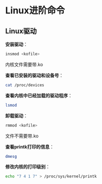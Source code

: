 # Linux进阶命令

## Linux驱动

**安装驱动**：

```sh
insmod <kofile>
```

内核文件需要带.ko

**查看已安装的驱动和设备号**：

```sh
cat /proc/devices
```

**查看内核中已经加载的驱动程序**：

```sh
lsmod
```

**卸载驱动**：

```sh
rmmod <kofile>
```

文件不需要带.ko

**查看printk打印的信息**：

```sh
dmesg
```

**修改内核的打印级别**：

```sh
echo "7 4 1 7" > /proc/sys/kernel/printk
```
